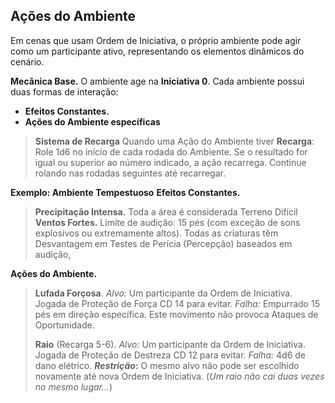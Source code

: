 ## Ações do Ambiente

Em cenas que usam Ordem de Iniciativa, o próprio ambiente pode agir como um participante ativo, representando os elementos dinâmicos do cenário.    

**Mecânica Base.**
O ambiente age na **Iniciativa 0**.
Cada ambiente possui duas formas de interação:          

- **Efeitos Constantes.**
- **Ações do Ambiente específicas**

> **Sistema de Recarga**
> Quando uma Ação do Ambiente tiver **Recarga**:
> Role 1d6 no início de cada rodada do Ambiente. Se o resultado for igual ou superior ao número indicado, a ação recarrega. Continue rolando nas rodadas seguintes até recarregar.

**Exemplo: Ambiente Tempestuoso**
**Efeitos Constantes.**
> **Precipitação Intensa.** Toda a área é considerada Terreno Difícil
> **Ventos Fortes.** Limite de audição: 15 pés (com exceção de sons explosivos ou extremamente altos). Todas as criaturas têm Desvantagem em Testes de Perícia (Percepção) baseados em audição,

**Ações do Ambiente.**
> **Lufada Forçosa**. *Alvo:* Um participante da Ordem de Iniciativa. Jogada de Proteção de Força CD 14 para evitar.
> *Falha:* Empurrado 15 pés em direção específica. Este movimento não provoca Ataques de Oportunidade.
> 
> **Raio** (Recarga 5-6).  *Alvo:* Um participante da Ordem de Iniciativa. Jogada de Proteção de Destreza CD 12 para evitar.
> *Falha:* 4d6 de dano elétrico. ***Restrição*:** O mesmo alvo não pode ser escolhido novamente até nova Ordem de Iniciativa. (*Um raio não cai duas vezes no mesmo lugar...*)